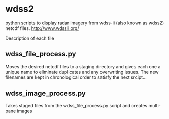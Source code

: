 # wdss2
python scripts to display radar imagery from wdss-ii (also known as wdss2) netcdf files.
http://www.wdssii.org/

Description of each file

wdss_file_process.py
---------------------
Moves the desired netcdf files to a staging directory and gives each one a unique name
to eliminate duplicates and any overwriting issues. The new filenames are kept in
chronological order to satisfy the next srcipt...

wdss_image_process.py
---------------------
Takes staged files from the wdss_file_process.py script and creates multi-pane images
